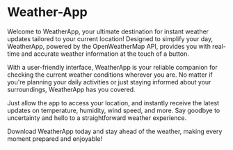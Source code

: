 # Weather-App

Welcome to WeatherApp, your ultimate destination for instant weather updates tailored to your current location! Designed to simplify your day, WeatherApp, powered by the OpenWeatherMap API, provides you with real-time and accurate weather information at the touch of a button.

With a user-friendly interface, WeatherApp is your reliable companion for checking the current weather conditions wherever you are. No matter if you're planning your daily activities or just staying informed about your surroundings, WeatherApp has you covered.

Just allow the app to access your location, and instantly receive the latest updates on temperature, humidity, wind speed, and more. Say goodbye to uncertainty and hello to a straightforward weather experience.

Download WeatherApp today and stay ahead of the weather, making every moment prepared and enjoyable!
